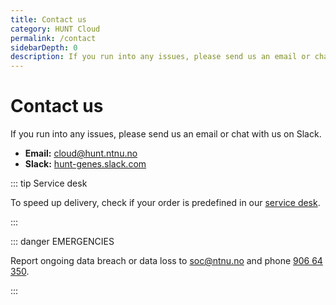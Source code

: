 ```yaml
---
title: Contact us
category: HUNT Cloud
permalink: /contact
sidebarDepth: 0
description: If you run into any issues, please send us an email or chat with us on Slack.
---
```


# Contact us

If you run into any issues, please send us an email or chat with us on Slack.

- **Email:** [cloud@hunt.ntnu.no](mailto:cloud@hunt.ntnu.no)
- **Slack:** [hunt-genes.slack.com](https://hunt-genes.slack.com)

::: tip Service desk

To speed up delivery, check if your order is predefined in our [service desk](/service-desk).

:::

::: danger EMERGENCIES

Report ongoing data breach or data loss to [soc@ntnu.no](mailto:soc@ntnu.no) and phone [906 64 350](https://innsida.ntnu.no/wiki/-/wiki/English/NTNU+SOC+-+Digital+security).

:::
